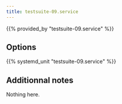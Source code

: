 ```yaml
---
title: testsuite-09.service
---
```


{{% provided_by "testsuite-09.service" %}}

## Options

{{% systemd_unit "testsuite-09.service" %}}

## Additionnal notes

Nothing here.